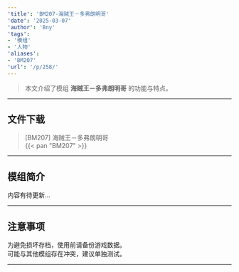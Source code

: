 ```yaml
---
'title': 'BM207-海贼王－多弗朗明哥'
'date': '2025-03-07'
'author': 'Bny'
'tags':
- '模组'
- '人物'
'aliases':
- 'BM207'
'url': '/p/258/'
---
```


> 本文介绍了模组 **海贼王－多弗朗明哥** 的功能与特点。

---

## 文件下载

> [BM207] 海贼王－多弗朗明哥  
{{< pan "BM207" >}}  

---

## 模组简介

>  
内容有待更新...  

---

## 注意事项

>  
为避免损坏存档，使用前请备份游戏数据。  
可能与其他模组存在冲突，建议单独测试。  

---


